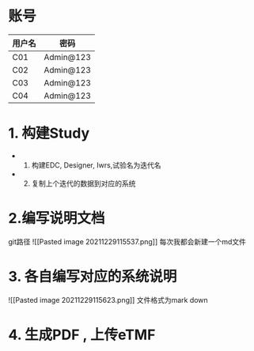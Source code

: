 # 账号
| 用户名 | 密码 | 
| -- | -- |
|C01| Admin@123|
|C02| Admin@123|
|C03| Admin@123|
|C04| Admin@123|

# 1. 构建Study
- 1. 构建EDC, Designer, Iwrs,试验名为迭代名
- 2. 复制上个迭代的数据到对应的系统

# 2.编写说明文档
 git路径
 ![[Pasted image 20211229115537.png]]
 每次我都会新建一个md文件
 
 # 3. 各自编写对应的系统说明
 ![[Pasted image 20211229115623.png]]
 文件格式为mark down
 
 # 4. 生成PDF , 上传eTMF